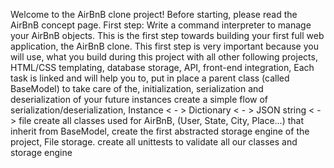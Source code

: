 Welcome to the AirBnB clone project!
Before starting, please read the AirBnB concept page.
First step: Write a command interpreter to manage your AirBnB objects.
This is the first step towards building your first full web application,
the AirBnB clone. This first step is very important because you will use,
what you build during this project with all other following projects,
HTML/CSS templating, database storage, API, front-end integration,
Each task is linked and will help you to,
put in place a parent class (called BaseModel) to take care of the,
initialization, serialization and deserialization of your future instances
create a simple flow of serialization/deserialization,
Instance < - > Dictionary < - > JSON string < - > file
create all classes used for AirBnB,
(User, State, City, Place…) that inherit from BaseModel,
create the first abstracted storage engine of the project,
File storage.
create all unittests to validate all our classes and storage engine

